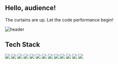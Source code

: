 ## Hello, audience!   
The curtains are up. Let the code performance begin! 

![header](https://capsule-render.vercel.app/api?type=wave&color=0:4B0082,50:6A5ACD,100:00BFFF&height=300&section=header&text=It's%20showtime&textColor=ffffff)


## Tech Stack
<div style="wrap : nowrap">
  <img src="https://img.shields.io/badge/Python-3776AB?style=flat-square&logo=Python&logoColor=white"/> 
  <img src="https://img.shields.io/badge/Java-007396?style=flat&logo=OpenJDK&logoColor=white"/>
  <img src="https://img.shields.io/badge/html5-E34F26?style=flat-square&logo=html5&logoColor=white"/> 
  <img src="https://img.shields.io/badge/css3-1572B6?style=flat-square&logo=css3&logoColor=white"/> 
  <img src="https://img.shields.io/badge/tailwindcss-06B6D4?style=flat-square&logo=tailwindcss&logoColor=white"/> 
  <img src="https://img.shields.io/badge/javascript-F7DF1E?style=flat-square&logo=javascript&logoColor=white"/> 
  <img src="https://img.shields.io/badge/typescript-3178C6?style=flat-square&logo=typescript&logoColor=white"/> 
  <img src="https://img.shields.io/badge/react-61DAFB?style=flat-square&logo=react&logoColor=white"/> 
  <img src="https://img.shields.io/badge/nextjs-000000?style=flat-square&logo=nextdotjs&logoColor=white"/> 
  <img src="https://img.shields.io/badge/git-F05032?style=flat-square&logo=git&logoColor=white"/> 
  <img src="https://img.shields.io/badge/vercel-000000?style=flat-square&logo=vercel&logoColor=white"/> 
  <img src="https://img.shields.io/badge/postgresql-4169E1?style=flat-square&logo=postgresql&logoColor=white"/> 
  <img src="https://img.shields.io/badge/ORACLE-F80000?style=flat-square&logo=oracle&logoColor=white"/>
</div>
